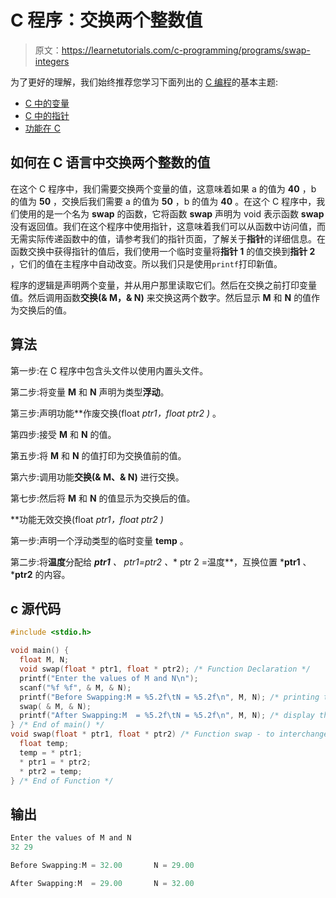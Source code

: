 # C 程序：交换两个整数值

> 原文：<https://learnetutorials.com/c-programming/programs/swap-integers>

为了更好的理解，我们始终推荐您学习下面列出的 [C 编程](../ "C programming")的基本主题:

*   [C 中的变量](../../c-programming/variables)
*   [C 中的指针](../../c-programming/pointers)
*   [功能在 C](../../c-programming/functions)

## 如何在 C 语言中交换两个整数的值

在这个 C 程序中，我们需要交换两个变量的值，这意味着如果 a 的值为 **40** ，b 的值为 **50** ，交换后我们需要 a 的值为 **50** ，b 的值为 **40** 。在这个 C 程序中，我们使用的是一个名为 **swap** 的函数，它将函数 **swap** 声明为 void 表示函数 **swap** 没有返回值。我们在这个程序中使用指针，这意味着我们可以从函数中访问值，而无需实际传递函数中的值，请参考我们的指针页面，了解关于**指针**的详细信息。在函数交换中获得指针的值后，我们使用一个临时变量将**指针 1** 的值交换到**指针 2** ，它们的值在主程序中自动改变。所以我们只是使用`printf`打印新值。

程序的逻辑是声明两个变量，并从用户那里读取它们。然后在交换之前打印变量值。然后调用函数**交换(& M，& N)** 来交换这两个数字。然后显示 **M** 和 **N** 的值作为交换后的值。

## 算法

第一步:在 C 程序中包含头文件以使用内置头文件。

第二步:将变量 **M** 和 **N** 声明为类型**浮动**。

第三步:声明功能**作废交换(float *ptr1，float *ptr2 )** 。

第四步:接受 **M** 和 **N** 的值。

第五步:将 **M** 和 **N** 的值打印为交换值前的值。

第六步:调用功能**交换(& M、& N)** 进行交换。

第七步:然后将 **M** 和 **N** 的值显示为交换后的值。

**功能无效交换(float *ptr1，float *ptr2 )**

第一步:声明一个浮动类型的临时变量 **temp** 。

第二步:将**温度**分配给 ***ptr1** 、 **ptr1=*ptr2** 、*** ptr 2 =温度**，互换位置 ***ptr1** 、 ***ptr2** 的内容。

## c 源代码

```c
#include <stdio.h>

void main() {
  float M, N;
  void swap(float * ptr1, float * ptr2); /* Function Declaration */
  printf("Enter the values of M and N\n");
  scanf("%f %f", & M, & N);
  printf("Before Swapping:M = %5.2f\tN = %5.2f\n", M, N); /* printing the values before swapping */
  swap( & M, & N);
  printf("After Swapping:M  = %5.2f\tN = %5.2f\n", M, N); /* display the values after swapping from function */
} /* End of main() */
void swap(float * ptr1, float * ptr2) /* Function swap - to interchanges the contents of two items*/ {
  float temp;
  temp = * ptr1;
  * ptr1 = * ptr2;
  * ptr2 = temp;
} /* End of Function */

```

## 输出

```c
Enter the values of M and N
32 29

Before Swapping:M = 32.00       N = 29.00

After Swapping:M  = 29.00       N = 32.00
```